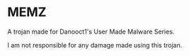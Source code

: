 # MEMZ
A trojan made for Danooct1's User Made Malware Series.

I am not responsible for any damage made using this trojan.
